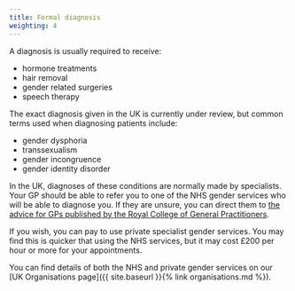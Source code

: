 ```yaml
---
title: Formal diagnosis
weighting: 4
---
```


A diagnosis is usually required to receive:

- hormone treatments
- hair removal
- gender related surgeries
- speech therapy

The exact diagnosis given in the UK is currently under review, but common terms used when diagnosing patients include:

- gender dysphoria
- transsexualism
- gender incongruence
- gender identity disorder

In the UK, diagnoses of these conditions are normally made by specialists. Your GP should be able to refer you to one of the NHS gender services who will be able to diagnose you. If they are unsure, you can direct them to [the advice for GPs published by the Royal College of General Practitioners](http://www.rcgp.org.uk/policy/rcgp-policy-areas/~/media/Files/Policy/A-Z-policy/RCGPNI-Guidance-for-the-care-of-Trans-people-in-primary-care-2015-web.ashx).

If you wish, you can pay to use private specialist gender services. You may find this is quicker that using the NHS services, but it may cost £200 per hour or more for your appointments.

You can find details of both the NHS and private gender services on our [UK Organisations page]({{ site.baseurl }}{% link organisations.md %}).